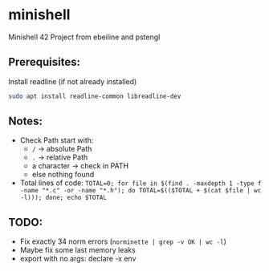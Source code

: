 # minishell
Minishell 42 Project from ebeiline and pstengl

## Prerequisites:
Install readline (if not already installed)
```bash
sudo apt install readline-common libreadline-dev
```

## Notes:
- Check Path start with:
    - `/` -> absolute Path
    - `.` -> relative Path
    - a character -> check in PATH
    - else nothing found
- Total lines of code: `TOTAL=0; for file in $(find . -maxdepth 1 -type f -name "*.c" -or -name "*.h"); do TOTAL=$(($TOTAL + $(cat $file | wc -l))); done; echo $TOTAL`

## TODO:
- Fix exactly 34 norm errors (`norminette | grep -v OK | wc -l`)
- Maybe fix some last memory leaks
- export with no args: declare -x env
